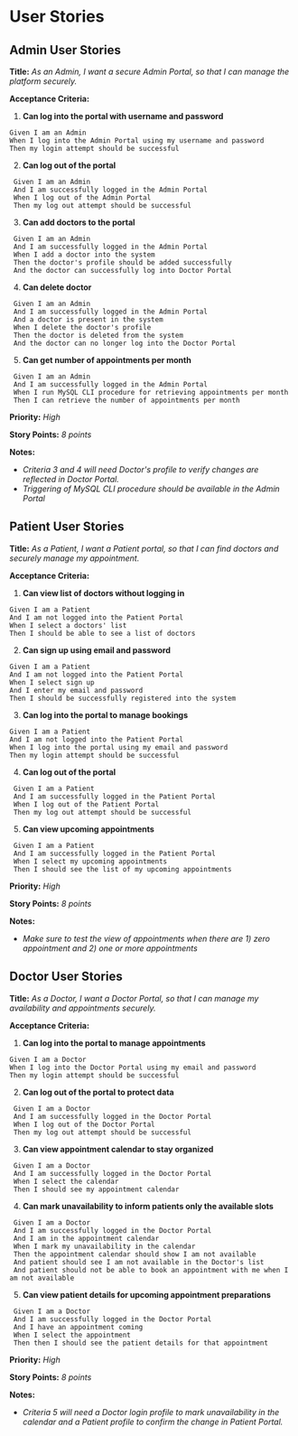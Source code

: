 # User Stories

## Admin User Stories

**Title:**
_As an Admin, I want a secure Admin Portal, so that I can manage the platform securely._

**Acceptance Criteria:**
1. **Can log into the portal with username and password**
 ```gherkin
 Given I am an Admin
 When I log into the Admin Portal using my username and password
 Then my login attempt should be successful
 ```
2. **Can log out of the portal**
```gherkin
 Given I am an Admin
 And I am successfully logged in the Admin Portal
 When I log out of the Admin Portal
 Then my log out attempt should be successful
 ```
3. **Can add doctors to the portal**
```gherkin
 Given I am an Admin
 And I am successfully logged in the Admin Portal
 When I add a doctor into the system
 Then the doctor's profile should be added successfully
 And the doctor can successfully log into Doctor Portal
 ```
4. **Can delete doctor**
```gherkin
 Given I am an Admin
 And I am successfully logged in the Admin Portal
 And a doctor is present in the system
 When I delete the doctor's profile
 Then the doctor is deleted from the system
 And the doctor can no longer log into the Doctor Portal
 ```
5. **Can get number of appointments per month**
```gherkin
 Given I am an Admin
 And I am successfully logged in the Admin Portal
 When I run MySQL CLI procedure for retrieving appointments per month
 Then I can retrieve the number of appointments per month
 ```

**Priority:** _High_

**Story Points:** _8 points_

**Notes:**
- _Criteria 3 and 4 will need Doctor's profile to verify changes are reflected in Doctor Portal._
- _Triggering of MySQL CLI procedure should be available in the Admin Portal_

## Patient User Stories
**Title:**
_As a Patient, I want a Patient portal, so that I can find doctors and securely manage my appointment._

**Acceptance Criteria:**
1. **Can view list of doctors without logging in**
 ```gherkin
 Given I am a Patient
 And I am not logged into the Patient Portal
 When I select a doctors' list
 Then I should be able to see a list of doctors
 ```
2. **Can sign up using email and password**
 ```gherkin
 Given I am a Patient
 And I am not logged into the Patient Portal
 When I select sign up
 And I enter my email and password
 Then I should be successfully registered into the system
 ```
3. **Can log into the portal to manage bookings**
 ```gherkin
 Given I am a Patient
 And I am not logged into the Patient Portal
 When I log into the portal using my email and password
 Then my login attempt should be successful
 ```
4. **Can log out of the portal**
```gherkin
 Given I am a Patient
 And I am successfully logged in the Patient Portal
 When I log out of the Patient Portal
 Then my log out attempt should be successful
 ```
5. **Can view upcoming appointments**
```gherkin
 Given I am a Patient
 And I am successfully logged in the Patient Portal
 When I select my upcoming appointments
 Then I should see the list of my upcoming appointments
 ```

**Priority:** _High_

**Story Points:** _8 points_

**Notes:**
- _Make sure to test the view of appointments when there are 1) zero appointment and 2) one or more appointments_

## Doctor User Stories
**Title:**
_As a Doctor, I want a Doctor Portal, so that I can manage my availability and appointments securely._

**Acceptance Criteria:**
1. **Can log into the portal to manage appointments**
 ```gherkin
 Given I am a Doctor
 When I log into the Doctor Portal using my email and password
 Then my login attempt should be successful
 ```
2. **Can log out of the portal to protect data**
```gherkin
 Given I am a Doctor
 And I am successfully logged in the Doctor Portal
 When I log out of the Doctor Portal
 Then my log out attempt should be successful
 ```
3. **Can view appointment calendar to stay organized**
```gherkin
 Given I am a Doctor
 And I am successfully logged in the Doctor Portal
 When I select the calendar
 Then I should see my appointment calendar
 ```
4. **Can mark unavailability to inform patients only the available slots**
```gherkin
 Given I am a Doctor
 And I am successfully logged in the Doctor Portal
 And I am in the appointment calendar
 When I mark my unavailability in the calendar
 Then the appointment calendar should show I am not available
 And patient should see I am not available in the Doctor's list
 And patient should not be able to book an appointment with me when I am not available
 ```
5. **Can view patient details for upcoming appointment preparations**
```gherkin
 Given I am a Doctor
 And I am successfully logged in the Doctor Portal
 And I have an appointment coming
 When I select the appointment
 Then then I should see the patient details for that appointment
 ```
**Priority:** _High_

**Story Points:** _8 points_

**Notes:**
- _Criteria 5 will need a Doctor login profile to mark unavailability in the calendar and a Patient profile to confirm the change in Patient Portal._